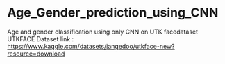 # Age_Gender_prediction_using_CNN
Age and gender classification using only CNN on UTK facedataset
UTKFACE Dataset link : https://www.kaggle.com/datasets/jangedoo/utkface-new?resource=download
